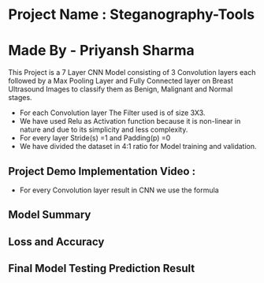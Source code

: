 # Project Name : Steganography-Tools
# Made By - Priyansh Sharma

This Project is a 7 Layer CNN Model consisting of 3 Convolution layers each followed by a Max Pooling Layer and Fully Connected layer on Breast Ultrasound Images to classify them as Benign, Malignant and Normal stages.

- For each Convolution layer The Filter used is of size 3X3.
- We have used Relu as Activation function because it is non-linear in nature and due to its simplicity and less complexity.
- For every layer Stride(s) =1 and Padding(p) =0
- We have divided the dataset in 4:1 ratio for Model training and validation.

## Project Demo Implementation Video :


- For every Convolution layer result in CNN we use the formula 


## Model Summary

## Loss and Accuracy

## Final Model Testing Prediction Result
